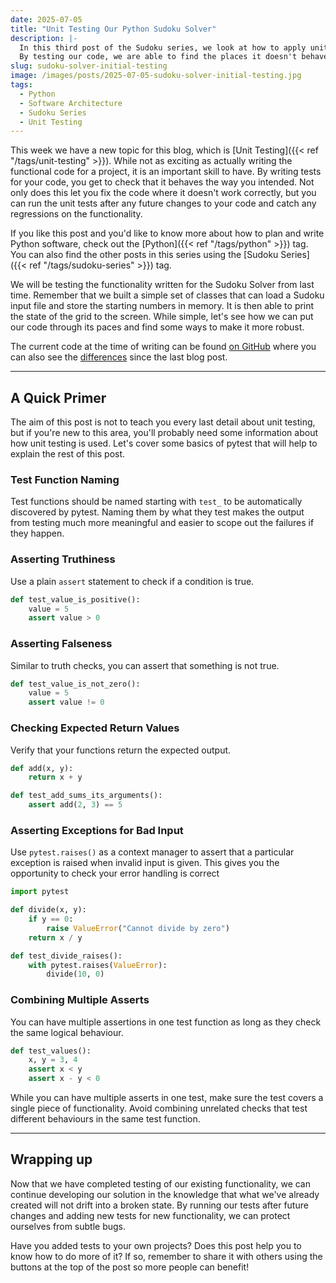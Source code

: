 ```yaml
---
date: 2025-07-05
title: "Unit Testing Our Python Sudoku Solver"
description: |-
  In this third post of the Sudoku series, we look at how to apply unit testing to our initial implementation.
  By testing our code, we are able to find the places it doesn't behave the way we want and we can therefore fix the logic.
slug: sudoku-solver-initial-testing
image: /images/posts/2025-07-05-sudoku-solver-initial-testing.jpg
tags:
  - Python
  - Software Architecture
  - Sudoku Series
  - Unit Testing
---
```


This week we have a new topic for this blog, which is [Unit Testing]({{< ref "/tags/unit-testing" >}}).
While not as exciting as actually writing the functional code for a project, it is an important skill to have.
By writing tests for your code, you get to check that it behaves the way you intended.
Not only does this let you fix the code where it doesn't work correctly, but you can run the unit tests after any future changes to your code and catch any regressions on the functionality.

If you like this post and you'd like to know more about how to plan and write Python software, check out the [Python]({{< ref "/tags/python" >}}) tag.
You can also find the other posts in this series using the [Sudoku Series]({{< ref "/tags/sudoku-series" >}}) tag.

We will be testing the functionality written for the Sudoku Solver from last time.
Remember that we built a simple set of classes that can load a Sudoku input file and store the starting numbers in memory.
It is then able to print the state of the grid to the screen.
While simple, let's see how we can put our code through its paces and find some ways to make it more robust.

The current code at the time of writing can be found [on GitHub](https://github.com/sdjmchattie/sudoku-solver/tree/blog/2025-07-05) where you can also see the [differences](https://github.com/sdjmchattie/sudoku-solver/tree/blog/2025-05-17) since the last blog post.

---

## A Quick Primer

The aim of this post is not to teach you every last detail about unit testing, but if you're new to this area, you'll probably need some information about how unit testing is used.
Let's cover some basics of pytest that will help to explain the rest of this post.

### Test Function Naming

Test functions should be named starting with `test_` to be automatically discovered by pytest.
Naming them by what they test makes the output from testing much more meaningful and easier to scope out the failures if they happen.

### Asserting Truthiness

Use a plain `assert` statement to check if a condition is true.

```python
def test_value_is_positive():
    value = 5
    assert value > 0
```

### Asserting Falseness

Similar to truth checks, you can assert that something is not true.

```python
def test_value_is_not_zero():
    value = 5
    assert value != 0
```

### Checking Expected Return Values

Verify that your functions return the expected output.

```python
def add(x, y):
    return x + y

def test_add_sums_its_arguments():
    assert add(2, 3) == 5
```

### Asserting Exceptions for Bad Input

Use `pytest.raises()` as a context manager to assert that a particular exception is raised when invalid input is given.
This gives you the opportunity to check your error handling is correct

```python
import pytest

def divide(x, y):
    if y == 0:
        raise ValueError("Cannot divide by zero")
    return x / y

def test_divide_raises():
    with pytest.raises(ValueError):
        divide(10, 0)
```

### Combining Multiple Asserts

You can have multiple assertions in one test function as long as they check the same logical behaviour.

```python
def test_values():
    x, y = 3, 4
    assert x < y
    assert x - y < 0
```

While you can have multiple asserts in one test, make sure the test covers a single piece of functionality.
Avoid combining unrelated checks that test different behaviours in the same test function.

---

## Wrapping up

Now that we have completed testing of our existing functionality, we can continue developing our solution in the knowledge that what we've already created will not drift into a broken state.
By running our tests after future changes and adding new tests for new functionality, we can protect ourselves from subtle bugs.

Have you added tests to your own projects?
Does this post help you to know how to do more of it?
If so, remember to share it with others using the buttons at the top of the post so more people can benefit!
